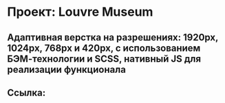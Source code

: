 # Проект: Louvre Museum
## Адаптивная верстка на разрешениях: 1920px, 1024рх, 768рх и 420рх, с использованием БЭМ-технологии и SCSS, нативный JS для реализации функционала
## Ссылка: 
